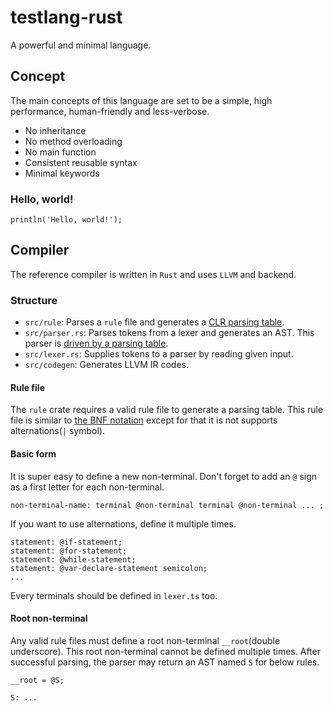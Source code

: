 # testlang-rust

A powerful and minimal language.

## Concept

The main concepts of this language are set to be a simple, high performance, human-friendly and less-verbose.

-   No inheritance
-   No method overloading
-   No main function
-   Consistent reusable syntax
-   Minimal keywords

### Hello, world!

```
println('Hello, world!');
```

## Compiler

The reference compiler is written in `Rust` and uses `LLVM` and backend.

### Structure

-   `src/rule`: Parses a `rule` file and generates a [CLR parsing table](https://www.javatpoint.com/clr-1-parsing).
-   `src/parser.rs`: Parses tokens from a lexer and generates an AST. This parser is [driven by a parsing table](https://www.tutorialspoint.com/compiler_design/compiler_design_bottom_up_parser.htm).
-   `src/lexer.rs`: Supplies tokens to a parser by reading given input.
-   `src/codegen`: Generates LLVM IR codes.

#### Rule file

The `rule` crate requires a valid rule file to generate a parsing table. This rule file is similar to [the BNF notation](https://en.wikipedia.org/wiki/Backus%E2%80%93Naur_form) except for that it is not supports alternations(`|` symbol).

#### Basic form

It is super easy to define a new non-terminal. Don't forget to add an `@` sign as a first letter for each non-terminal.

```
non-terminal-name: terminal @non-terminal terminal @non-terminal ... ;
```

If you want to use alternations, define it multiple times.

```
statement: @if-statement;
statement: @for-statement;
statement: @while-statement;
statement: @var-declare-statement semicolon;
...
```

Every terminals should be defined in `lexer.ts` too.

#### Root non-terminal

Any valid rule files must define a root non-terminal `__root`(double underscore). This root non-terminal cannot be defined multiple times. After successful parsing, the parser may return an AST named `S` for below rules.

```
__root = @S;

S: ...
```
